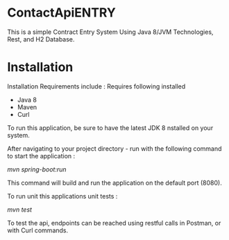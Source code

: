 # ContactApiENTRY

This is a simple Contract Entry System Using Java 8/JVM Technologies, Rest, and H2 Database.

# Installation

Installation Requirements include : Requires following installed

 - Java 8
 - Maven
 - Curl

To run this application, be sure to have the latest JDK 8 nstalled on your system. 

After navigating to your project directory - run with the following command to start the application :

*mvn spring-boot:run*

This command will build and run the application on the default port (8080).

To run unit this applications unit tests :

*mvn test*

To test the api, endpoints can be reached using restful calls in Postman, or with Curl commands.
